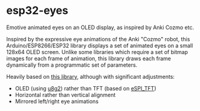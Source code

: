 # esp32-eyes
Emotive animated eyes on an OLED display, as inspired by Anki Cozmo etc.

Inspired by the expressive eye animations of the Anki "Cozmo" robot, this Arduino/ESP8266/ESP32 library displays a set of animated eyes on a small 128x64 OLED screen.
Unlike some libraries which require a set of bitmap images for each frame of animation, this library draws each frame dynamically from a programmatic set of parameters.

Heavily based on <a href="https://github.com/luisllamasbinaburo/ESP32_Faces/">this library</a>, although with significant adjustments:

 - OLED (using <a href="https://github.com/olikraus/u8g2">u8g2</a>) rather than TFT (based on <a href="https://github.com/Bodmer/TFT_eSPI">eSPI_TFT</a>)
 - Horizontal rather than vertical alignment
 - Mirrored left/right eye animations
